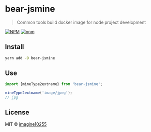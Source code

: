 # bear-jsmine

> Common tools build docker image for node project development

[![NPM](https://img.shields.io/npm/v/bear-jsmine.svg)](https://www.npmjs.com/package/bear-jsmine)
[![npm](https://img.shields.io/npm/dm/bear-jsmine.svg)](https://www.npmjs.com/package/bear-jsmine)


## Install

```bash
yarn add -D bear-jsmine
```

## Use
```javascript
import {mineType2extname} from 'bear-jsmine';

mineType2extname('image/jpeg');
// jpg

```

## License

MIT © [imagine10255](https://github.com/imagine10255)
